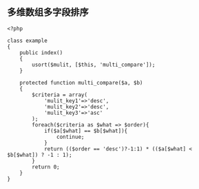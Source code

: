 ## 多维数组多字段排序

    <?php

    class example
    {
        public index()
        {
            usort($mulit, [$this, 'multi_compare']);
        }

        protected function multi_compare($a, $b)
        {
            $criteria = array(
                'mulit_key1'=>'desc',
                'mulit_key2'=>'desc',
                'mulit_key3'=>'asc'
            );
            foreach($criteria as $what => $order){
                if($a[$what] == $b[$what]){
                    continue;
                }
                return (($order == 'desc')?-1:1) * (($a[$what] < $b[$what]) ? -1 : 1);
            }
            return 0;
        }
    }
